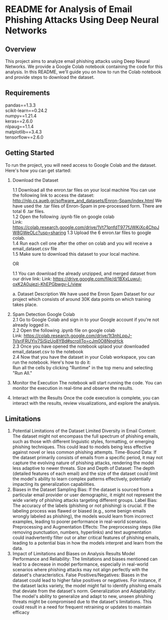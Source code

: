 # README for Analysis of Email Phishing Attacks Using Deep Neural Networks

## Overview

This project aims to analyze email phishing attacks using Deep Neural Networks. 
We provide a Google Colab notebook containing the code for this analysis. 
In this README, we'll guide you on how to run the Colab notebook and provide steps to download the dataset.

## Requirements
pandas==1.3.3 <br>
scikit-learn==0.24.2 <br>
numpy==1.21.4 <br>
keras==2.6.0 <br>
nlpaug==1.1.4 <br>
matplotlib==3.4.3 <br>
tensorflow==2.6.0 <br>

## Getting Started

To run the project, you will need access to Google Colab and the dataset. Here's how you can get started:

1. Download the Dataset

	1.1 Download all the enron.tar files on your local machine
		You can use the following link to access the dataset: http://nlp.cs.aueb.gr/software_and_datasets/Enron-Spam/index.html
		We have used the .tar files of Enron-Spam in pre-processed form. There are total 6 .tar files. <br>
	1.2  Open the following .ipynb file on google colab <br>
		Link: https://colab.research.google.com/drive/1Vt71pnfdT977fJWKiXc4ChpJW8GWeOLc?usp=sharing
	1.3 Upload the 6 enron.tar files to google colab. <br>
	1.4 Run each cell one after the other on colab and you will receive a email_dataset.csv file <br>
	1.5 Make sure to download this dataset to your local machine. <br>

	OR

	1.1 You can download the already unzipped, and merged dataset from our drive link:
		Link: https://drive.google.com/file/d/1BXxLuwul-oxK2A0ujezi-KhEPGbwgv-L/view

	a. Dataset Description
		We have used the Enron Spam Dataset for our project which consists of around 30K data points on which training takes place.

3. Spam Detection Google Colab <br>
	2.1 Go to Google Colab and sign in to your Google account if you're not already logged in. <br>
	2.2 Open the following .ipynb file on google colab  <br>
		Link: https://colab.research.google.com/drive/1t3nhLppJ-1VsrjFRUYiv7SjSjzUo8YBd#scrollTo=cJm0O8NngHck <br>
	2.3 Once you have opened the notebook uplaod your downloaded email_dataset.csv to the notebook <br>
	2.4 Now that you have the dataset in your Colab workspace, you can run the notebook. Here's how to do it: <br>
		Run all the cells by clicking "Runtime" in the top menu and selecting "Run All." <br>

4. Monitor the Execution
The notebook will start running the code. You can monitor the execution in real-time and observe the results.

5. Interact with the Results
Once the code execution is complete, you can interact with the results, review visualizations, and explore the analysis.

## Limitations

1. Potential Limitations of the Dataset
Limited Diversity in Email Content: The dataset might not encompass the full spectrum of phishing emails, such as those with different linguistic styles, formatting, or emerging phishing techniques. This could lead to models being less effective against novel or less common phishing attempts.
Time-Bound Data: If the dataset primarily consists of emails from a specific period, it may not capture the evolving nature of phishing attacks, rendering the model less adaptive to newer threats.
Size and Depth of Dataset: The depth (detailed features of each email) and the size of the dataset could limit the model's ability to learn complex patterns effectively, potentially impacting its generalization capabilities.
2. Biases in the Dataset
Sampling Bias: If the dataset is sourced from a particular email provider or user demographic, it might not represent the wide variety of phishing attacks targeting different groups.
Label Bias: The accuracy of the labels (phishing or not phishing) is crucial. If the labeling process was flawed or biased (e.g., some benign emails wrongly labeled as phishing), the models would learn from incorrect examples, leading to poorer performance in real-world scenarios.
Preprocessing and Augmentation Effects: The preprocessing steps (like removing punctuation, numbers, hyperlinks) and text augmentation could inadvertently filter out or alter critical features of phishing emails, leading to a potential bias in how the models interpret and learn from the data.
3. Impact of Limitations and Biases on Analysis Results
Model Performance and Reliability: The limitations and biases mentioned can lead to a decrease in model performance, especially in real-world scenarios where phishing attacks may not align perfectly with the dataset's characteristics.
False Positives/Negatives: Biases in the dataset could lead to higher false positives or negatives. For instance, if the dataset lacks variety, the model might fail to identify phishing emails that deviate from the dataset's norm.
Generalization and Adaptability: The model's ability to generalize and adapt to new, unseen phishing threats might be compromised due to the dataset's limitations. This could result in a need for frequent retraining or updates to maintain efficacy
